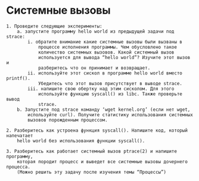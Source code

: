 # Системные вызовы

    1. Проведите следующие эксперименты:
        a. запустите программу hello world из предыдущей задачи под strace:
            i. обратите внимание какие системные вызовы были вызваны в
                процессе исполнения программы. Чем обусловлено такое
                количество системных вызовов. Какой системный вызов
                используется для вывода “hello world”? Изучите этот вызов и
                разберитесь что он принимает и возвращает.
            ii. используйте этот сискол в программе hello world вместо printf().
                Убедитесь что этот вызов присутствует в выводе strace.
            iii. напишите свою обертку над этим сисколом. Для этого
                используйте функцию syscall() из libc. Также проверьте вывод
                strace.
        b. Запустите под strace команду ‘wget kernel.org’ (если нет wget,
            используйте curl). Получите статистику использования системных
            вызовов порожденным процессом.
            
    2. Разберитесь как устроена функция syscall(). Напишите код, который напечатает
        hello world без использования функции syscall().
        
    3. Разберитесь как работает системный вызов ptrace(2) и напишите программу,
        которая породит процесс и выведет все системные вызовы дочернего процесса.
        (Можно решить эту задачу после изучения темы “Процессы”)
